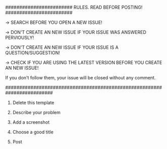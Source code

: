 ######################## RULES. READ BEFORE POSTING! ########################

-> SEARCH BEFORE YOU OPEN A NEW ISSUE!

-> DON'T CREATE AN NEW ISSUE IF YOUR ISSUE WAS ANSWERED PERVIOUSLY!

-> DON'T CREATE AN NEW ISSUE IF YOUR ISSUE IS A QUESTION/SUGGESTION!

-> CHECK IF YOU ARE USING THE LATEST VERSION BEFORE YOU CREATE AN NEW ISSUE!

If you don't follow them, your issue will be closed without any comment.

#########################################################################

1. Delete this template

2. Describe your problem

3. Add a screenshot

4. Choose a good title

5. Post
